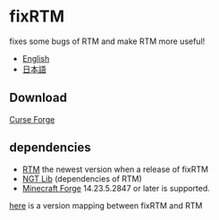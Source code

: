 # fixRTM

fixes some bugs of RTM and make RTM more useful!

- [English](README.en.md)
- [日本語](README.md)

## Download

[Curse Forge](https://www.curseforge.com/minecraft/mc-mods/fixrtm)

## dependencies

- [RTM](https://www.curseforge.com/minecraft/mc-mods/realtrainmod) the newest version when a release of fixRTM
- [NGT Lib](https://www.curseforge.com/minecraft/mc-mods/ngtlib) (dependencies of RTM)
- [Minecraft Forge](https://files.minecraftforge.net/maven/net/minecraftforge/forge/index_1.12.2.html) 14.23.5.2847 or later is supported.

[here](version-map.md) is a version mapping between fixRTM and RTM
